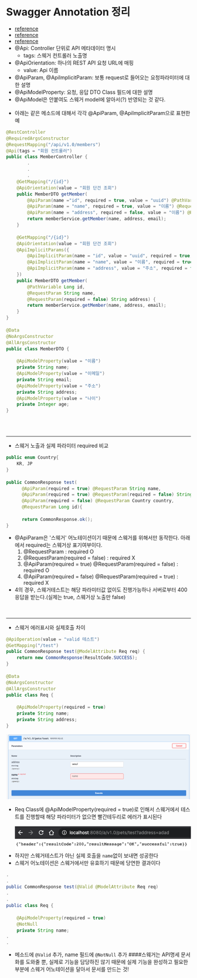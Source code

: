# Swagger Annotation 정리
- [reference](https://www.baeldung.com/swagger-apiparam-vs-apimodelproperty)
- [reference](https://lng1982.tistory.com/314)
- [reference](https://velog.io/@sa833591/Swagger-API-%EB%AC%B8%EC%84%9C-%EC%9E%90%EB%8F%99%ED%99%94)
- @Api: Controller 단위로 API 메타데이터 명시
    - tags: 스웨거 컨트롤러 노출명
- @ApiOrientation: 하나의 REST API 요청 URL에 매핑
    - value: Api 이름
- @ApiParam, @ApiImplicitParam: 보통 request로 들어오는 요청파라미터에 대한 설명
- @ApiModelProperty: 요청, 응답 DTO Class 필드에 대한 설명
- @ApiModel은 안붙여도 스웨거 model에 알아서(?) 반영되는 것 같다.
<br><br>
- 아래는 같은 메소드에 대해서 각각 @ApiParam, @ApiImplicitParam으로 표현한 예
```java
@RestController
@RequiredArgsConstructor
@RequestMapping("/api/v1.0/members")
@Api(tags = "회원 컨트롤러")
public class MemberController {
        .
        .
        .
    @GetMapping("/{id}")
    @ApiOrientation(value = "회원 단건 조회")
    public MemberDTO getMember(
        @ApiParam(name ="id", required = true, value = "uuid") @PathVariable Long id,
        @ApiParam(name = "name", required = true, value = "이름") @RequestParam String name,
        @ApiParam(name = "address", required = false, value = "이름") @RequestParam(required = false) String address) {
        return memberService.getMember(name, address, email);
    }
    
    @GetMapping("/{id}")
    @ApiOrientation(value = "회원 단건 조회")
    @ApiImplicitParams({
        @ApiImplicitParam(name = "id", value = "uuid", required = true, dataType = "long", paramType = "path"),
        @ApiImplicitParam(name = "name", value = "이름", required = true, dataType = "string", paramType = "query"),
        @ApiImplicitParam(name = "address", value = "주소", required = false, dataType = "string", paramType = "query")
    })
    public MemberDTO getMember(
        @PathVariable Long id,
        @RequestParam String name,
        @RequestParam(required = false) String address) {
        return memberService.getMember(name, address, email);
    }
}

@Data
@NoArgsConstructor
@AllArgsConstructor
public class MemberDTO {
    
    @ApiModelProperty(value = "이름")
    private String name;
    @ApiModelProperty(value = "이메일")
    private String email;
    @ApiModelProperty(value = "주소")
    private String address;
    @ApiModelProperty(value = "나이")
    private Integer age;
}
```
<br><br>
***
- 스웨거 노출과 실제 파라미터 required 비교 
```java
public enum Country{
    KR, JP
}

public CommonResponse test(
      @ApiParam(required = true) @RequestParam String name,
      @ApiParam(required = true) @RequestParam(required = false) String address,
      @ApiParam(required = false) @RequestParam Country country,
      @RequestParam Long id){
    
      return CommonResponse.ok();
}
```
- @ApiParam은 '스웨거' 어노테이션이기 때문에 스웨거를 위해서만 동작한다. 아래에서 required는 스웨거상 표기여부이다.
    1. @RequestParam : required O
    2. @RequestParam(required = false) : required X
    3. @ApiParam(required = true) @RequestParam(required = false) : required O
    4. @ApiParam(required = false) @RequestParam(required = true) : required X
- 4의 경우, 스웨거테스트는 해당 파라미터값 없이도 진행가능하나 서버로부터 400응답을 받는다.(실제는 true, 스웨거상 노출만 false)
<br><br><br>
***
- 스웨거 에러표시와 실제호출 차이
```java
@ApiOperation(value = "valid 테스트")
@GetMapping("/test")
public CommonResponse test(@ModelAttribute Req req) {
    return new CommonResponse(ResultCode.SUCCESS);
}

@Data
@NoArgsConstructor
@AllArgsConstructor
public class Req {

    @ApiModelProperty(required = true)
    private String name;
    private String address;
}
```
![스웨거 Tri it required 에러](./img/screenshot20201018181208.png)
<br>
- Req Class에 @ApiModelProperty(required = true)로 인해서 스웨거에서 테스트를 진행할때 해당 파라미터가 없으면 빨간테두리로 에러가 표시된다
<br><br>
![스웨거 Tri it required 에러](./img/screenshot20201018183324.png)
- 하지만 스웨거테스트가 아닌 실제 호출을 `name`없이 보내면 성공한다
- 스웨거 어노테이션은 스웨거에서만 유효하기 때문에 당연한 결과이다
```java
.
.
public CommonResponse test(@Valid @ModelAttribute Req req)
.
.
public class Req {

    @ApiModelProperty(required = true)
    @NotNull
    private String name;
.
.

```
- 메소드에 `@Valid` 추가, name 필드에 `@NotNull` 추가
####스웨거는 API명세 문서화를 도와줄 뿐, 실제로 기능을 담당하진 않기 때문에 실제 기능을 완성하고 필요한 부분에 스웨거 어노테이션을 달아서 문서를 만드는 것!    